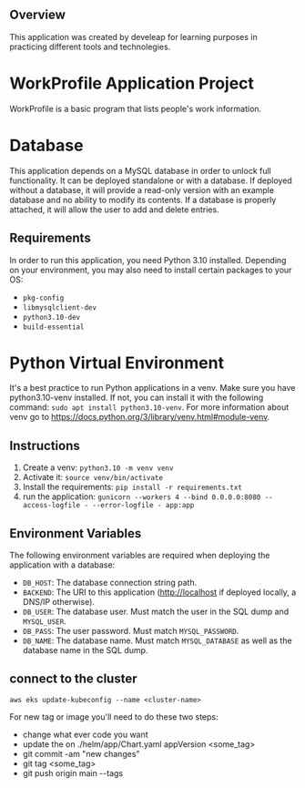 ## Overview
This application was created by develeap for learning purposes in practicing different tools and technolegies. 

# WorkProfile Application Project
WorkProfile is a basic program that lists people's work information.

# Database
This application depends on a MySQL database in order to unlock full functionality.
It can be deployed standalone or with a database. If deployed without a database, it will provide a read-only version with an example database and no ability to modify its contents. If a database is properly attached, it will allow the user to add and delete entries.

## Requirements

In order to run this application, you need Python 3.10 installed. Depending on your environment, you may also need to install certain packages to your OS:

* `pkg-config`
* `libmysqlclient-dev`
* `python3.10-dev`
* `build-essential`

# Python Virtual Environment
It's a best practice to run Python applications in a venv. Make sure you have python3.10-venv installed. If not, you can install it with the following command: `sudo apt install python3.10-venv`.
For more information about venv go to https://docs.python.org/3/library/venv.html#module-venv.


## Instructions
1) Create a venv: `python3.10 -m venv venv`
2) Activate it: `source venv/bin/activate`
3) Install the requirements: `pip install -r requirements.txt`
4) run the application: `gunicorn --workers 4 --bind 0.0.0.0:8080 --access-logfile - --error-logfile - app:app`

## Environment Variables

The following environment variables are required when deploying the application with a database:

- `DB_HOST`: The database connection string path.
- `BACKEND`: The URI to this application (<http://localhost> if deployed locally, a DNS/IP otherwise).
- `DB_USER`: The database user. Must match the user in the SQL dump and `MYSQL_USER`.
- `DB_PASS`: The user password. Must match `MYSQL_PASSWORD`.
- `DB_NAME`: The database name. Must match `MYSQL_DATABASE` as well as the database name in the SQL dump.

## connect to the cluster

```
aws eks update-kubeconfig --name <cluster-name>
```

For new tag or image you'll need to do these two steps:

- change what ever code you want
- update the on ./helm/app/Chart.yaml appVersion <some_tag>
- git commit -am "new changes"
- git tag <some_tag>
- git push origin main --tags